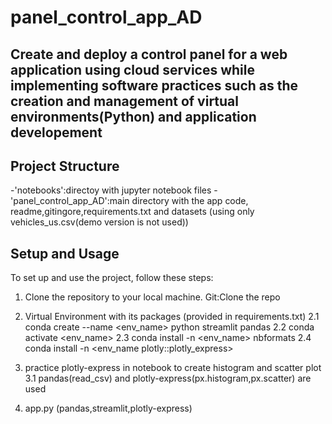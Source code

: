 # panel_control_app_AD
Create and deploy a control panel for a web application using cloud services while implementing software practices such as the creation and management of virtual environments(Python) and application developement
---------------------------------------------------------------
## Project Structure
-'notebooks':directoy with jupyter notebook files
-'panel_control_app_AD':main directory with the app code, readme,gitingore,requirements.txt and datasets (using only vehicles_us.csv(demo version is not used))

## Setup and Usage
To set up and use the project, follow these steps:
1. Clone the repository to your local machine. Git:Clone the repo
2. Virtual Environment with its packages (provided in requirements.txt)
    2.1 conda create --name <env_name> python streamlit pandas
    2.2 conda activate <env_name>
    2.3 conda install -n <env_name> nbformats
    2.4 conda install -n <env_name plotly::plotly_express>
3. practice plotly-express in notebook to create histogram and scatter plot
    3.1 pandas(read_csv) and plotly-express(px.histogram,px.scatter) are used

4. app.py (pandas,streamlit,plotly-express)